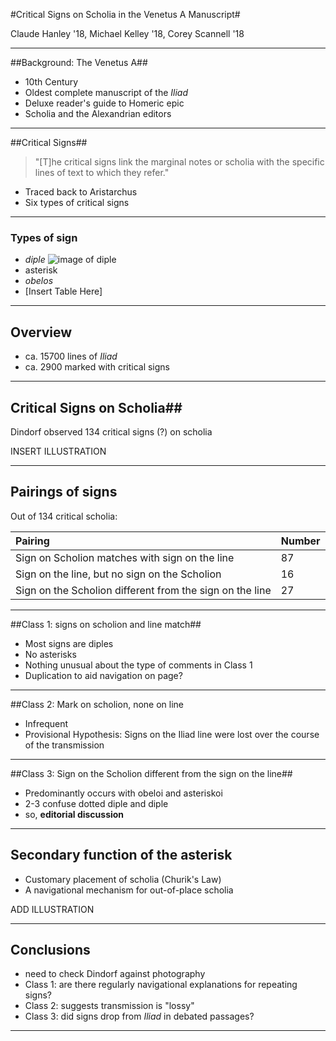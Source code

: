 

#Critical Signs on Scholia in the Venetus A Manuscript#

Claude Hanley '18, Michael Kelley '18, Corey Scannell '18

---

##Background: The Venetus A##

- 10th Century
- Oldest complete manuscript of the *Iliad*
- Deluxe reader's guide to Homeric epic
- Scholia and the Alexandrian editors

---

##Critical Signs##

>"[T]he critical signs link the marginal notes or scholia with the specific lines of text to which they refer."


- Traced back to Aristarchus
- Six types of critical signs


---


### Types of sign

- *diple*
![image of *diple*](https://raw.githubusercontent.com/cjschu17/hcil-21/master/diple.jpg)
- asterisk
- *obelos*
- [Insert Table Here]

---


## Overview

- ca. 15700 lines of *Iliad*
- ca. 2900 marked with critical signs



---

## Critical Signs on Scholia##

Dindorf observed 134 critical signs (?) on scholia

INSERT ILLUSTRATION


---

## Pairings of signs

Out of 134 critical scholia:


| Pairing                                                  | Number |
|:---------------------------------------------------------|:-------|
| Sign on Scholion matches with sign on the line           | 87     |
| Sign on the line, but no sign on the Scholion            | 16     |
| Sign on the Scholion different from the sign on the line | 27     |


---

##Class 1: signs on scholion and line  match##

- Most signs are diples
- No asterisks
- Nothing unusual about the type of comments in Class 1
- Duplication to aid navigation on page?

---

##Class 2:  Mark on scholion, none on line

- Infrequent
- Provisional Hypothesis: Signs on the Iliad line were lost over the course of the transmission

---

##Class 3: Sign on the Scholion different from the sign on the line##

- Predominantly occurs with obeloi and asteriskoi
- 2-3 confuse dotted diple and diple
- so, **editorial discussion**


---

## Secondary function of the asterisk

- Customary placement of scholia (Churik's Law)
- A navigational mechanism for out-of-place scholia

ADD ILLUSTRATION

---


## Conclusions


- need to check Dindorf against photography
- Class 1: are there regularly navigational explanations for repeating signs?
- Class 2: suggests transmission is "lossy"
- Class 3: did signs drop from *Iliad* in debated passages?


---
